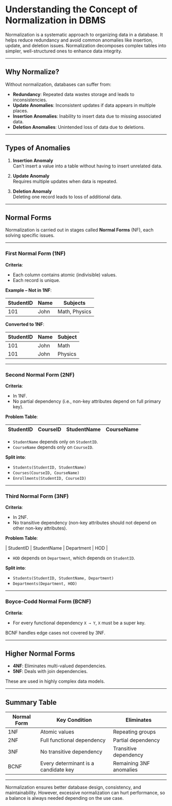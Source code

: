 # Understanding the Concept of Normalization in DBMS

Normalization is a systematic approach to organizing data in a database. It helps reduce redundancy and avoid common anomalies like insertion, update, and deletion issues. Normalization decomposes complex tables into simpler, well-structured ones to enhance data integrity.

---

## Why Normalize?

Without normalization, databases can suffer from:

- **Redundancy**: Repeated data wastes storage and leads to inconsistencies.
- **Update Anomalies**: Inconsistent updates if data appears in multiple places.
- **Insertion Anomalies**: Inability to insert data due to missing associated data.
- **Deletion Anomalies**: Unintended loss of data due to deletions.

---

## Types of Anomalies

1. **Insertion Anomaly**  
   Can't insert a value into a table without having to insert unrelated data.

2. **Update Anomaly**  
   Requires multiple updates when data is repeated.

3. **Deletion Anomaly**  
   Deleting one record leads to loss of additional data.

---

## Normal Forms

Normalization is carried out in stages called **Normal Forms** (NF), each solving specific issues.

---

### First Normal Form (1NF)

**Criteria**:

- Each column contains atomic (indivisible) values.
- Each record is unique.

**Example – Not in 1NF**:

| StudentID | Name | Subjects      |
| --------- | ---- | ------------- |
| 101       | John | Math, Physics |

**Converted to 1NF**:

| StudentID | Name | Subject |
| --------- | ---- | ------- |
| 101       | John | Math    |
| 101       | John | Physics |

---

### Second Normal Form (2NF)

**Criteria**:

- In 1NF.
- No partial dependency (i.e., non-key attributes depend on full primary key).

**Problem Table**:

| StudentID | CourseID | StudentName | CourseName |
| --------- | -------- | ----------- | ---------- |

- `StudentName` depends only on `StudentID`.
- `CourseName` depends only on `CourseID`.

**Split into**:

- `Students(StudentID, StudentName)`
- `Courses(CourseID, CourseName)`
- `Enrollments(StudentID, CourseID)`

---

### Third Normal Form (3NF)

**Criteria**:

- In 2NF.
- No transitive dependency (non-key attributes should not depend on other non-key attributes).

**Problem Table**:

| StudentID | StudentName | Department | HOD |

- `HOD` depends on `Department`, which depends on `StudentID`.

**Split into**:

- `Students(StudentID, StudentName, Department)`
- `Departments(Department, HOD)`

---

### Boyce-Codd Normal Form (BCNF)

**Criteria**:

- For every functional dependency `X → Y`, `X` must be a super key.

BCNF handles edge cases not covered by 3NF.

---

## Higher Normal Forms

- **4NF**: Eliminates multi-valued dependencies.
- **5NF**: Deals with join dependencies.

These are used in highly complex data models.

---

## Summary Table

| Normal Form | Key Condition                        | Eliminates              |
| ----------- | ------------------------------------ | ----------------------- |
| 1NF         | Atomic values                        | Repeating groups        |
| 2NF         | Full functional dependency           | Partial dependency      |
| 3NF         | No transitive dependency             | Transitive dependency   |
| BCNF        | Every determinant is a candidate key | Remaining 3NF anomalies |

---

Normalization ensures better database design, consistency, and maintainability. However, excessive normalization can hurt performance, so a balance is always needed depending on the use case.
